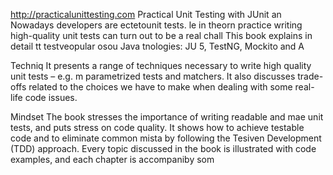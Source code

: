 
http://practicalunittesting.com
Practical Unit Testing with JUnit an
Nowadays developers are ectetounit tests. le in theorn practice writing high-quality unit tests can turn out to be a real chall
This book explains in detail  tt testveopular osou Java tnologies: JU 5, TestNG, Mockito and A




Techniq
It presents a range of techniques necessary to write high quality unit tests – e.g. m parametrized tests and matchers. It also discusses trade-offs related to the choices we have to make when dealing with some real-life code issues.

Mindset
The book stresses the importance of writing readable and mae unit tests, and puts  stress on code quality. It shows how to achieve testable code and to eliminate common mista by following the Tesiven Development (TDD) approach. Every topic discussed in the book is illustrated with code examples, and each chapter is accompaniby som













